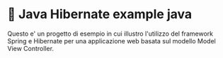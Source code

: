 #  🤖 Java Hibernate example java


Questo e' un progetto di esempio in cui illustro l'utilizzo del framework Spring e Hibernate per una applicazione web basata sul 
modello Model View Controller.
